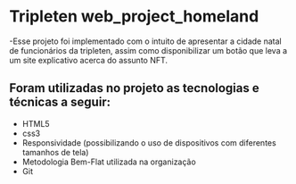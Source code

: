 # Tripleten web_project_homeland

-Esse projeto foi implementado com o intuito de apresentar a cidade natal de funcionários da tripleten, assim como disponibilizar um botão que leva a um site explicativo acerca do assunto NFT.

## Foram utilizadas no projeto as tecnologias e técnicas a seguir:

- HTML5
- css3
- Responsividade (possibilizando o uso de dispositivos com diferentes tamanhos de tela)
- Metodologia Bem-Flat utilizada na organização
- Git
